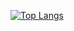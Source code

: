 [![Top Langs](https://github-readme-stats.vercel.app/api/top-langs/?username=eriktherdev&langs_count=3)](https://github.com/anuraghazra/github-readme-stats)
